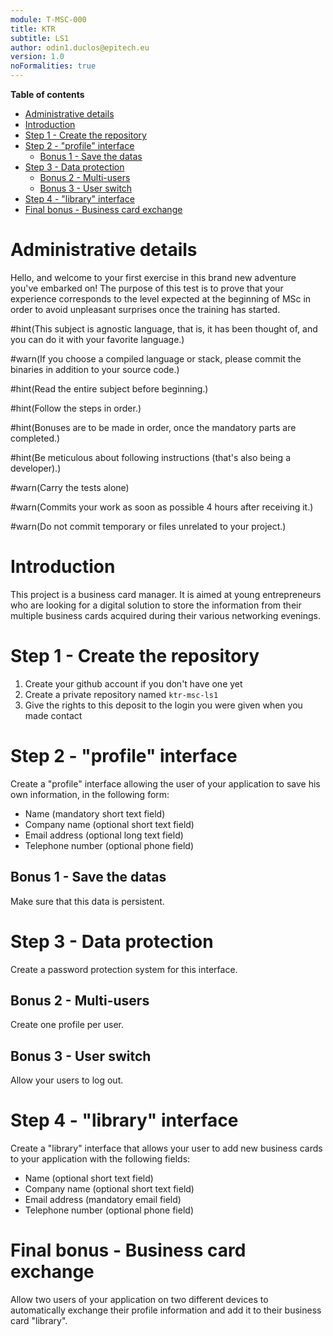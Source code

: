```yaml
---
module: T-MSC-000
title: KTR
subtitle: LS1
author: odin1.duclos@epitech.eu
version: 1.0
noFormalities: true
---
```


__Table of contents__
- [Administrative details](#administrative-details)
- [Introduction](#introduction)
- [Step 1 - Create the repository](#step-1---create-the-repository)
- [Step 2 - "profile" interface](#step-2---%22profile%22-interface)
  - [Bonus 1 - Save the datas](#bonus-1---save-the-datas)
- [Step 3 - Data protection](#step-3---data-protection)
  - [Bonus 2 - Multi-users](#bonus-2---multi-users)
  - [Bonus 3 - User switch](#bonus-3---user-switch)
- [Step 4 - "library" interface](#step-4---%22library%22-interface)
- [Final bonus - Business card exchange](#final-bonus---business-card-exchange)

# Administrative details
Hello, and welcome to your first exercise in this brand new adventure you've embarked on! The purpose of this test is to prove that your experience corresponds to the level expected at the beginning of MSc in order to avoid unpleasant surprises once the training has started.

#hint(This subject is agnostic language, that is, it has been thought of, and you can do it with your favorite language.)

#warn(If you choose a compiled language or stack, please commit the binaries in addition to your source code.)

#hint(Read the entire subject before beginning.)

#hint(Follow the steps in order.)

#hint(Bonuses are to be made in order, once the mandatory parts are completed.)

#hint(Be meticulous about following instructions (that's also being a developer).)

#warn(Carry the tests alone)

#warn(Commits your work as soon as possible 4 hours after receiving it.)

#warn(Do not commit temporary or files unrelated to your project.)

# Introduction
This project is a business card manager. It is aimed at young entrepreneurs who are looking for a digital solution to store the information from their multiple business cards acquired during their various networking evenings.

# Step 1 - Create the repository
1. Create your github account if you don't have one yet
2. Create a private repository named `ktr-msc-ls1`
3. Give the rights to this deposit to the login you were given when you made contact

# Step 2 - "profile" interface
Create a "profile" interface allowing the user of your application to save his own information, in the following form:  

- Name (mandatory short text field)
- Company name (optional short text field)
- Email address (optional long text field)
- Telephone number (optional phone field)

## Bonus 1 - Save the datas
Make sure that this data is persistent.

# Step 3 - Data protection
Create a password protection system for this interface.

## Bonus 2 - Multi-users
Create one profile per user.

## Bonus 3 - User switch
Allow your users to log out.

# Step 4 - "library" interface
Create a "library" interface that allows your user to add new business cards to your application with the following fields:  

- Name (optional short text field)
- Company name (optional short text field)
- Email address (mandatory email field)
- Telephone number (optional phone field)

# Final bonus - Business card exchange
Allow two users of your application on two different devices to automatically exchange their profile information and add it to their business card "library".
